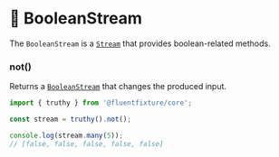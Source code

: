 # 💜 BooleanStream

The `BooleanStream` is a [`Stream`](stream.md) that provides boolean-related methods.

### not()

Returns a [`BooleanStream`](booleanstream.md) that changes the produced input.

```typescript
import { truthy } from '@fluentfixture/core';

const stream = truthy().not();

console.log(stream.many(5));
// [false, false, false, false, false]
```
